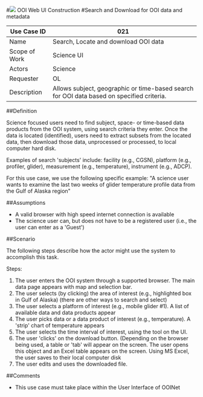 #![](http://www.rpsgroup.com/images/2012-specific/RPSlogo.aspx) OOI Web UI Construction 
#Search and Download for OOI data and metadata

| Use Case ID | 021 |
| --- | --- |
| Name | Search, Locate and download OOI data |
| Scope of Work | Science UI|
| Actors| Science |
| Requester | OL |
| Description| Allows subject, geographic or time-based search for OOI data based on specified criteria. |

##Definition

Science focused users need to find subject, space- or time-based data products from the OOI system, using search criteria they enter. Once the data is located (identified), users need to extract subsets from the located data, then download those data, unprocessed or processed, to local computer hard disk.

Examples of search 'subjects' include: facility (e.g., CGSN), platform (e.g., profiler, glider), measurement (e.g., temperature), instrument (e.g., ADCP).

For this use case, we use the following specific example: "A science user wants to examine the last two weeks of glider temperature profile data from the Gulf of Alaska region"

##Assumptions

- A valid browser with high speed internet connection is available
- The science user can, but does not have to be a registered user (i.e., the user can enter as a 'Guest')

##Scenario

The following steps describe how the actor might use the system to accomplish this task.

Steps:

1. The user enters the OOI system through a supported browser. The main data page appears with map and selection bar.
2. The user selects (by clicking) the area of interest (e.g., highlighted box in Gulf of Alaska) (there are other ways to search and select)
3. The user selects a platform of interest (e.g., mobile glider #1). A list of available data and data products appear 
4. The user picks data or a data product of interest (e.g., temperature). A 'strip' chart of temperature appears
5. The user selects the time interval of interest, using the tool on the UI.
6. The user 'clicks' on the download button. (Depending on the browser being used, a table or 'tab' will appear on the screen. The user opens this object and an Excel table appears on the screen. Using MS Excel, the user saves to their local computer disk
7. The user edits and uses the downloaded file.

##Comments

- This use case must take place within the User Interface of OOINet

